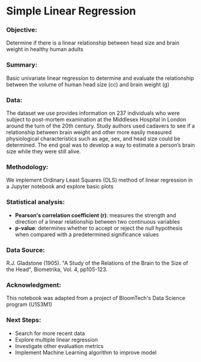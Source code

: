 # Simple Linear Regression

### Objective:
Determine if there is a linear relationship between head size and brain weight in healthy human adults

### Summary:
Basic univariate linear regression to determine and evaluate the relationship between the volume of human head size (cc) and brain weight (g)

### Data:
The dataset we use provides information on 237 individuals who were subject to post-mortem examination at the Middlesex Hospital in London around the turn of the 20th century. Study authors used cadavers to see if a relationship between brain weight and other more easily measured physiological characteristics such as age, sex, and head size could be determined. The end goal was to develop a way to estimate a person’s brain size while they were still alive.

### Methodology:
We implement Ordinary Least Squares (OLS) method of linear regression in a Jupyter notebook and explore basic plots

### Statistical analysis:
- **Pearson's correlation coefficient (r)**: measures the strength and direction of a linear relationship between two continuous variables
- **p-value**: determines whether to accept or reject the null hypothesis when compared with a predetermined significance values

### Data Source:
R.J. Gladstone (1905). "A Study of the Relations of the Brain to the Size of the Head", Biometrika, Vol. 4, pp105-123.

### Acknowledgment:
This notebook was adapted from a project of BloomTech's Data Science program (U1S3M1)

### Next Steps:
- Search for more recent data
- Explore multiple linear regression
- Investigate other evaluation metrics
- Implement Machine Learning algorithm to improve model
